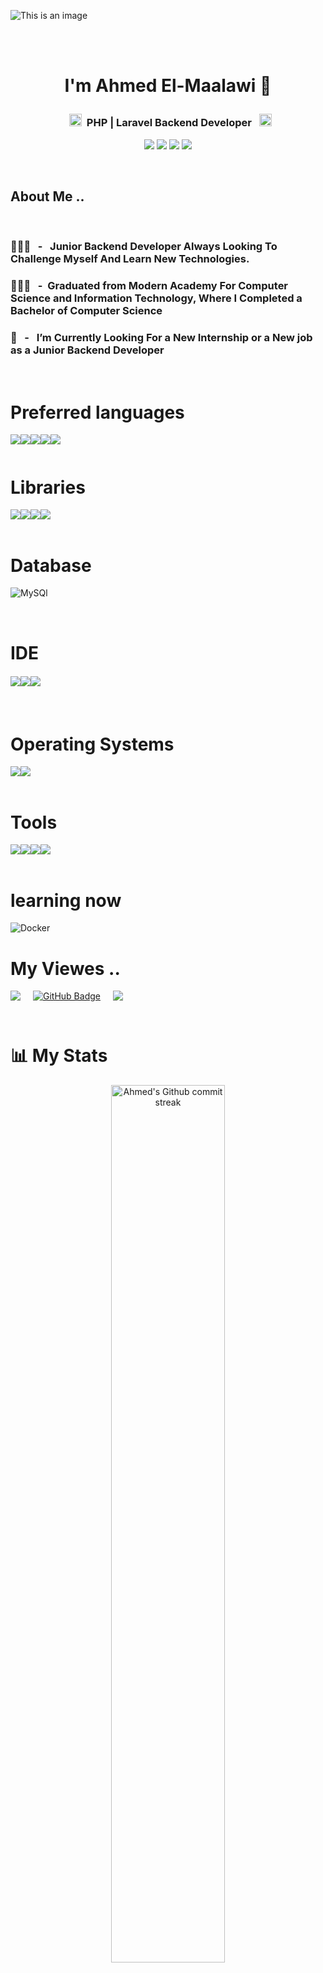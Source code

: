 
<!--
**Ahmed-Maalawi/Ahmed-Maalawi** is a ✨ _special_ ✨ repository because its `README.md` (this file) appears on your GitHub profile.

Here are some ideas to get you started:


- 🔭 I’m currently working on ...
- 👯 I’m looking to collaborate on ...
- 🤔 I’m looking for help with ...
- 💬 Ask me about ...
- 📫 How to reach me: ...
- 😄 Pronouns: ...
- ⚡ Fun fact: ...
-->




<!-- <img align="right" src="https://capsule-render.vercel.app/api?type=slice&color=gradient&customColorList=9&height=795" width="50"> -->

![This is an image](./banner)

<br><br>

# <p align="center"> I'm Ahmed El-Maalawi  👋 <p/>


###  <p align="center"> &nbsp; <img src = "https://media2.giphy.com/media/QssGEmpkyEOhBCb7e1/giphy.gif?cid=ecf05e47a0n3gi1bfqntqmob8g9aid1oyj2wr3ds3mg700bl&rid=giphy.gif" width = 20px>&nbsp;  PHP | Laravel Backend Developer &nbsp; <img src = "https://media2.giphy.com/media/QssGEmpkyEOhBCb7e1/giphy.gif?cid=ecf05e47a0n3gi1bfqntqmob8g9aid1oyj2wr3ds3mg700bl&rid=giphy.gif" width = 20px></p>


<p align="center">
  <a href="https://linkedin.com/in/ahmed-maalawi-642aa022a"><img src="https://img.shields.io/badge/-Linkedin-0077B5?style=flat-square&logo=Linkedin&logoColor=white"/></a>
  <a href="mailto:ahmedelmaalawi@gmail.com"><img src="https://img.shields.io/badge/-Gmail-D14836?style=flat-square&logo=Gmail&logoColor=white"/></a>
  <a href="https://www.facebook.com/ahmed.elmaalawi.90"><img src="https://img.shields.io/badge/-Facebook-1877F2?style=flat-square&logo=facebook&logoColor=white"/></a>
  <a href="https://api.whatsapp.com/send/?phone=201019255748"><img src="https://img.shields.io/badge/-Whatsapp-25D366?style=flat-square&logo=whatsapp&logoColor=white"/></a>
</p>


<!-- --- -->
<br>

## About Me ..

<br>

###  🧑🏻‍💻  &nbsp; - &nbsp; Junior Backend Developer Always Looking To Challenge Myself And Learn New Technologies.

### 🧑🏻‍🎓  &nbsp; - &nbsp;Graduated from Modern Academy For Computer Science and Information Technology, Where I Completed a Bachelor of Computer Science

### 🔭  &nbsp; - &nbsp; I’m Currently Looking For a New Internship or a New job as a Junior Backend Developer

<br>


# Preferred languages

<div style="display: flex">

  <a>
    <img src="https://img.shields.io/badge/HTML5-E34F26?style=for-the-badge&logo=html5&logoColor=white"/>
  </a>
  <a>
    <img src="https://img.shields.io/badge/CSS3-1572B6?style=for-the-badge&logo=css3&logoColor=white"/>
  </a>
  <a>
    <img src="https://img.shields.io/badge/JavaScript-323330?style=for-the-badge&logo=javascript&logoColor=F7DF1E"/>
  </a>
  <a>
    <img src="https://img.shields.io/badge/TypeScript-007ACC?style=for-the-badge&logo=typescript&logoColor=white"/>
  </a>
  <a>
    <img src="https://img.shields.io/badge/PHP-777BB4?style=for-the-badge&logo=php&logoColor=white"/>
  </a>
  
  <span style="display:inline-block; margin: 0px 5px"></span>
</div>

# Libraries

<div style="display: flex">

 <a>
    <img src="https://img.shields.io/badge/Tailwind_CSS-38B2AC?style=for-the-badge&logo=tailwind-css&logoColor=white"/>
  </a>

  <a>
    <img src="https://img.shields.io/badge/jQuery-0769AD?style=for-the-badge&logo=jquery&logoColor=white"/>
  </a>

  <a>
    <img src="https://img.shields.io/badge/Alpine%20JS-8BC0D0?style=for-the-badge&logo=alpinedotjs&logoColor=black"/>
  </a>

  <a>
    <img src="https://img.shields.io/badge/livewire-4e56a6?style=for-the-badge&logo=livewire&logoColor=white"/>
  </a>
 </div>

 <br>
 
 # Database

 ![MySQl](	https://img.shields.io/badge/MySQL-005C84?style=for-the-badge&logo=mysql&logoColor=white)

 <br>

  # IDE


<div style="display: flex; margin: 20px 0px">

  <a>
    <img src="https://img.shields.io/badge/phpstorm-143?style=for-the-badge&logo=phpstorm&logoColor=black&color=black&labelColor=darkorchid"/>
  </a>
  
  <a>
    <img src="https://img.shields.io/badge/webstorm-143?style=for-the-badge&logo=webstorm&logoColor=white&color=black"/>
  </a>
  
   <a>
    <img src="https://img.shields.io/badge/Visual%20Studio%20Code-0078d7.svg?style=for-the-badge&logo=visual-studio-code&logoColor=white"/>
  </a>

</div>

 <br>

# Operating Systems

<div style="display: flex">


<a>
    <img src="https://img.shields.io/badge/Ubuntu-E95420?style=for-the-badge&logo=ubuntu&logoColor=white"/>
  </a>
  
  
  <a>
    <img src="https://img.shields.io/badge/Windows-0078D6?style=for-the-badge&logo=windows&logoColor=white"/>
  </a>

</div>

<br>

# Tools

<div style="display: flex">


<a>
    <img src="https://img.shields.io/badge/GIT-E44C30?style=for-the-badge&logo=git&logoColor=white"/>
  </a>
  
  <a>
    <img src="https://img.shields.io/badge/GitHub-100000?style=for-the-badge&logo=github&logoColor=white"/>
  </a>
  
  <a>
    <img src="https://img.shields.io/badge/Xampp-F37623?style=for-the-badge&logo=xampp&logoColor=white"/>
  </a>
  
  <a>
    <img src="https://img.shields.io/badge/Postman-FF6C37?style=for-the-badge&logo=Postman&logoColor=white"/>
  </a>
  
</div>

<br>

# learning now

![Docker](https://img.shields.io/badge/Docker-2CA5E0?style=for-the-badge&logo=docker&logoColor=white)


# My Viewes ..

<div style="display: flex">

<a href="https://github.com/Ahmed-Maalawi/github-profile-views-counter">
    <img src="https://komarev.com/ghpvc/?username=Ahmed-Maalawi">
</a>

<span style="display:inline-block; margin: 0px 10px"></span>

<a href="https://github.com/Ahmed-Maalawi?tab=followers">
  <img src="https://img.shields.io/github/followers/Ahmed-Maalawi?label=Followers&style=social" alt="GitHub Badge">
</a>

<span style="display:inline-block; margin: 0px 10px"></span>

<a href="https://github.com/Ahmed-Maalawi/">
  <img src="https://img.shields.io/github/last-commit/Parply/Parply?style=flat-square?color=red&label=Last%20Updated%20"/>
</a>

</div>

<br>


# 📊 My Stats




<p align="center">
    <a href="https://git.io/streak-stats">
        <img width="60%" src="https://github-readme-streak-stats.herokuapp.com/?user=Ahmed-Maalawi&theme=monokai-metallian&hide_border=true&background=DD272700"
            alt="Ahmed's Github commit streak">
    </a>
</p>



  



<p align="center">
  <img src="https://capsule-render.vercel.app/api?type=rect&color=gradient&height=1" width="100%">
</p>





<p align="center">
  <a href="https://github.com/Ahmed-Maalawi">
    <img width="60%" align="centre right" src="https://github-readme-stats.vercel.app/api?username=Ahmed-Maalawi&theme=monokai-metallian&hide_border=true&background=DD272700&show_icons=true">
  </a>


  <p align="center" style="margin: 0px auto">
    <img src="https://capsule-render.vercel.app/api?type=rect&color=gradient&height=1" width="100%">
  </p>

<br>

  <p align="center">
    <a href="https://github.com/Ahmed-Maalawi">
    <img width="40%" align="center" src="https://github-readme-stats.vercel.app/api/top-langs/?username=Ahmed-Maalawi&theme=nord_bright&langs_count=16"/>
  </a>
  </p>

</p>


<details>
  <summary> <b><u>Most Used Languages</u></b> </summary><br>
   <a href="https://github.com/Ahmed-Maalawi">
    <img width="400" align="centre left" src="https://github-profile-summary-cards.vercel.app/api/cards/repos-per-language?username=Ahmed-Maalawi&theme=nord_bright">
  </a>
   <a href="https://github.com/Ahmed-Maalawi">
   <img width="400" align="centre center" src="https://github-profile-summary-cards.vercel.app/api/cards/most-commit-language?username=Ahmed-Maalawi&theme=nord_bright" />
  </a> 
</details>



 <p align="center">
  <img src="https://capsule-render.vercel.app/api?type=waving&color=gradient&height=80&section=footer" width="100%"/>
</p>
